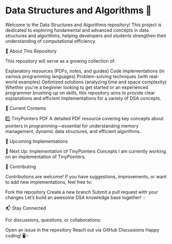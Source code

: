 # Data Structures and Algorithms 🚀

Welcome to the Data Structures and Algorithms repository! This project is dedicated to exploring fundamental and advanced concepts in data structures and algorithms, helping developers and students strengthen their understanding of computational efficiency.

📖 About This Repository

This repository will serve as a growing collection of:

Explanatory resources (PDFs, notes, and guides)
Code implementations (in various programming languages)
Problem-solving techniques (with real-world examples)
Optimized solutions (analyzing time and space complexity)
Whether you're a beginner looking to get started or an experienced programmer brushing up on skills, this repository aims to provide clear explanations and efficient implementations for a variety of DSA concepts.

📂 Current Contents

1️⃣ TinyPointers PDF
A detailed PDF resource covering key concepts about pointers in programming—essential for understanding memory management, dynamic data structures, and efficient algorithms.

🚀 Upcoming Implementations

🔧 Next Up: Implementation of TinyPointers Concepts
I am currently working on an implementation of TinyPointers.

🤝 Contributing

Contributions are welcome! If you have suggestions, improvements, or want to add new implementations, feel free to:

Fork the repository
Create a new branch
Submit a pull request with your changes
Let’s build an awesome DSA knowledge base together! 💡

📬 Stay Connected

For discussions, questions, or collaborations:

Open an issue in the repository
Reach out via GitHub Discussions
Happy coding! 🖥️✨
